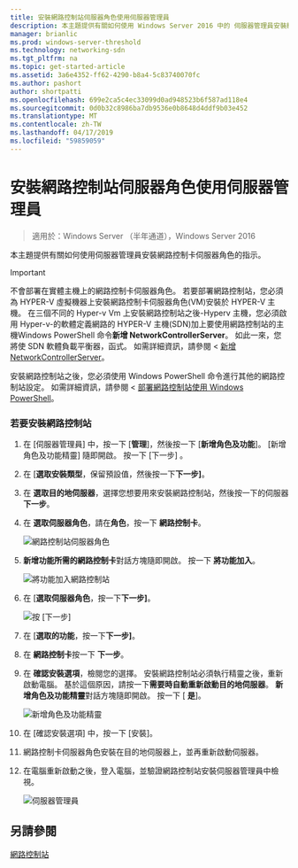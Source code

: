 ```yaml
---
title: 安裝網路控制站伺服器角色使用伺服器管理員
description: 本主題提供有關如何使用 Windows Server 2016 中的 伺服器管理員安裝網路控制卡伺服器角色的指示。
manager: brianlic
ms.prod: windows-server-threshold
ms.technology: networking-sdn
ms.tgt_pltfrm: na
ms.topic: get-started-article
ms.assetid: 3a6e4352-ff62-4290-b8a4-5c83740070fc
ms.author: pashort
author: shortpatti
ms.openlocfilehash: 699e2ca5c4ec33099d0ad948523b6f587ad118e4
ms.sourcegitcommit: 0d0b32c8986ba7db9536e0b8648d4ddf9b03e452
ms.translationtype: MT
ms.contentlocale: zh-TW
ms.lasthandoff: 04/17/2019
ms.locfileid: "59859059"
---
```

# <a name="install-the-network-controller-server-role-using-server-manager"></a>安裝網路控制站伺服器角色使用伺服器管理員

>適用於：Windows Server （半年通道），Windows Server 2016

本主題提供有關如何使用伺服器管理員安裝網路控制卡伺服器角色的指示。

>[!IMPORTANT]
>不會部署在實體主機上的網路控制卡伺服器角色。 若要部署網路控制站，您必須為 HYPER-V 虛擬機器上安裝網路控制卡伺服器角色\(VM\)安裝於 HYPER-V 主機。 在三個不同的 Hyper-v Vm 上安裝網路控制站之後\-Hyperv 主機，您必須啟用 Hyper-v\-的軟體定義網路的 HYPER-V 主機\(SDN\)加上要使用網路控制站的主機Windows PowerShell 命令**新增 NetworkControllerServer**。 如此一來，您將使 SDN 軟體負載平衡器，函式。 如需詳細資訊，請參閱 <<c0> [ 新增 NetworkControllerServer](https://technet.microsoft.com/itpro/powershell/windows/network-controller/new-networkcontrollerserver)。
  
安裝網路控制站之後，您必須使用 Windows PowerShell 命令進行其他的網路控制站設定。 如需詳細資訊，請參閱 <<c0> [ 部署網路控制站使用 Windows PowerShell](../../deploy/Deploy-Network-Controller-using-Windows-PowerShell.md)。  
  
### <a name="to-install-network-controller"></a>若要安裝網路控制站  
  
1.  在 [伺服器管理員] 中，按一下 [**管理**]，然後按一下 [**新增角色及功能**]。 [新增角色及功能精靈] 隨即開啟。 按一下 [下一步] 。  
  
2.  在 [**選取安裝類型**，保留預設值，然後按一下**下一步]**。  
  
3.  在 **選取目的地伺服器**，選擇您想要用來安裝網路控制站，然後按一下的伺服器**下一步**。  
  
4.  在 **選取伺服器角色**，請在**角色**，按一下 **網路控制卡**。  
  
    ![網路控制站伺服器角色](../../../media/Install-the-Network-Controller-server-role-using-Server-Manager/netc_install_07.jpg)  
  
5.  **新增功能所需的網路控制卡**對話方塊隨即開啟。 按一下 **將功能加入**。  
  
    ![將功能加入網路控制站](../../../media/Install-the-Network-Controller-server-role-using-Server-Manager/netc_install_06.jpg)  
  
6.  在 [**選取伺服器角色**，按一下**下一步]**。  
  
    ![按 [下一步]](../../../media/Install-the-Network-Controller-server-role-using-Server-Manager/netc_install_07.jpg)  
  
7.  在 [**選取的功能**，按一下**下一步]**。  
  
8.  在 **網路控制卡**按一下 **下一步**。  
  
9. 在 **確認安裝選項**，檢閱您的選擇。 安裝網路控制站必須執行精靈之後，重新啟動電腦。 基於這個原因，請按一下**需要時自動重新啟動目的地伺服器**。 **新增角色及功能精靈**對話方塊隨即開啟。 按一下 [ **是**]。  
  
    ![新增角色及功能精靈](../../../media/Install-the-Network-Controller-server-role-using-Server-Manager/netc_install_11.jpg)  
  
10. 在 [確認安裝選項] 中，按一下 [安裝]。  
  
11. 網路控制卡伺服器角色安裝在目的地伺服器上，並再重新啟動伺服器。  
  
12. 在電腦重新啟動之後，登入電腦，並驗證網路控制站安裝伺服器管理員中檢視。  
  
    ![伺服器管理員](../../../media/Install-the-Network-Controller-server-role-using-Server-Manager/nc_013.jpg)  
  
## <a name="see-also"></a>另請參閱  
[網路控制站](Network-Controller.md)  
  


